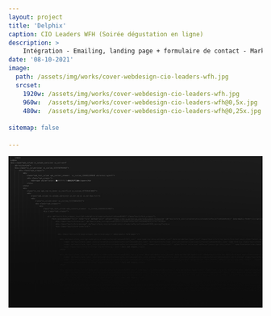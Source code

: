 ```yaml
---
layout: project
title: 'Delphix'
caption: CIO Leaders WFH (Soirée dégustation en ligne) 
description: >
    Intégration - Emailing, landing page + formulaire de contact - Marketing automation
date: '08-10-2021'
image: 
  path: /assets/img/works/cover-webdesign-cio-leaders-wfh.jpg
  srcset: 
    1920w: /assets/img/works/cover-webdesign-cio-leaders-wfh.jpg
    960w:  /assets/img/works/cover-webdesign-cio-leaders-wfh@0,5x.jpg
    480w:  /assets/img/works/cover-webdesign-cio-leaders-wfh@0,25x.jpg

sitemap: false

---
```


![Intégration invitation + landing page - marketing automation](/assets/img/works/code-cio-leaders-campaign.jpg)
